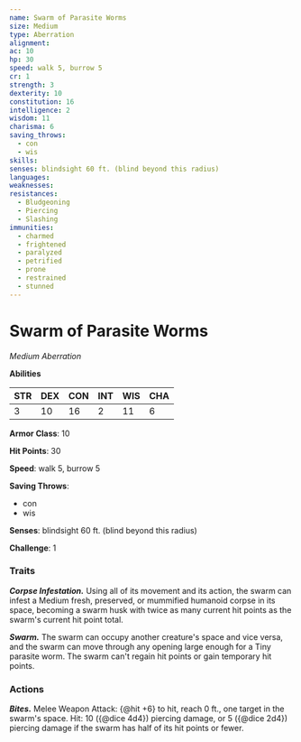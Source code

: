 ```yaml
---
name: Swarm of Parasite Worms
size: Medium
type: Aberration
alignment: 
ac: 10
hp: 30
speed: walk 5, burrow 5
cr: 1
strength: 3
dexterity: 10
constitution: 16
intelligence: 2
wisdom: 11
charisma: 6
saving_throws:
  - con
  - wis
skills:
senses: blindsight 60 ft. (blind beyond this radius)
languages:
weaknesses:
resistances:
  - Bludgeoning
  - Piercing
  - Slashing
immunities:
  - charmed
  - frightened
  - paralyzed
  - petrified
  - prone
  - restrained
  - stunned
---
```


# Swarm of Parasite Worms

*Medium Aberration*

**Abilities**

| STR | DEX | CON | INT | WIS | CHA |
| --- | --- | --- | --- | --- | --- |
| 3 | 10 | 16 | 2 | 11 | 6 |

**Armor Class**: 10

**Hit Points**: 30

**Speed**: walk 5, burrow 5

**Saving Throws**:
  - con
  - wis

**Senses**: blindsight 60 ft. (blind beyond this radius)

**Challenge**: 1

### Traits
***Corpse Infestation.*** Using all of its movement and its action, the swarm can infest a Medium fresh, preserved, or mummified humanoid corpse in its space, becoming a swarm husk with twice as many current hit points as the swarm's current hit point total.

***Swarm.*** The swarm can occupy another creature's space and vice versa, and the swarm can move through any opening large enough for a Tiny parasite worm. The swarm can't regain hit points or gain temporary hit points.

### Actions
***Bites.*** Melee Weapon Attack: {@hit +6} to hit, reach 0 ft., one target in the swarm's space. Hit: 10 ({@dice 4d4}) piercing damage, or 5 ({@dice 2d4}) piercing damage if the swarm has half of its hit points or fewer.

